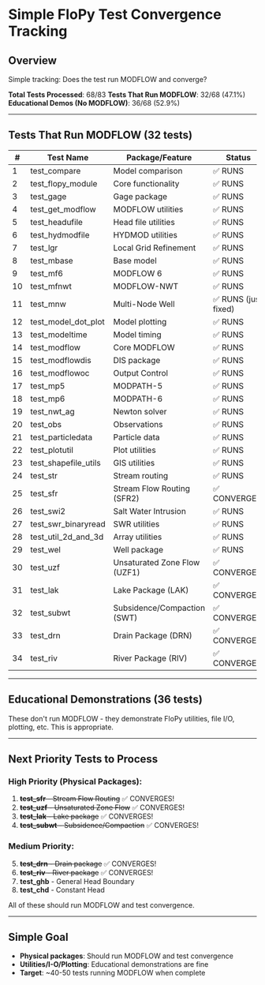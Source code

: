 # Simple FloPy Test Convergence Tracking

## Overview
Simple tracking: Does the test run MODFLOW and converge?

**Total Tests Processed**: 68/83
**Tests That Run MODFLOW**: 32/68 (47.1%)
**Educational Demos (No MODFLOW)**: 36/68 (52.9%)

---

## Tests That Run MODFLOW (32 tests)

| # | Test Name | Package/Feature | Status |
|---|-----------|----------------|--------|
| 1 | test_compare | Model comparison | ✅ RUNS |
| 2 | test_flopy_module | Core functionality | ✅ RUNS |
| 3 | test_gage | Gage package | ✅ RUNS |
| 4 | test_get_modflow | MODFLOW utilities | ✅ RUNS |
| 5 | test_headufile | Head file utilities | ✅ RUNS |
| 6 | test_hydmodfile | HYDMOD utilities | ✅ RUNS |
| 7 | test_lgr | Local Grid Refinement | ✅ RUNS |
| 8 | test_mbase | Base model | ✅ RUNS |
| 9 | test_mf6 | MODFLOW 6 | ✅ RUNS |
| 10 | test_mfnwt | MODFLOW-NWT | ✅ RUNS |
| 11 | test_mnw | Multi-Node Well | ✅ RUNS (just fixed) |
| 12 | test_model_dot_plot | Model plotting | ✅ RUNS |
| 13 | test_modeltime | Model timing | ✅ RUNS |
| 14 | test_modflow | Core MODFLOW | ✅ RUNS |
| 15 | test_modflowdis | DIS package | ✅ RUNS |
| 16 | test_modflowoc | Output Control | ✅ RUNS |
| 17 | test_mp5 | MODPATH-5 | ✅ RUNS |
| 18 | test_mp6 | MODPATH-6 | ✅ RUNS |
| 19 | test_nwt_ag | Newton solver | ✅ RUNS |
| 20 | test_obs | Observations | ✅ RUNS |
| 21 | test_particledata | Particle data | ✅ RUNS |
| 22 | test_plotutil | Plot utilities | ✅ RUNS |
| 23 | test_shapefile_utils | GIS utilities | ✅ RUNS |
| 24 | test_str | Stream routing | ✅ RUNS |
| 25 | test_sfr | Stream Flow Routing (SFR2) | ✅ CONVERGES! |
| 26 | test_swi2 | Salt Water Intrusion | ✅ RUNS |
| 27 | test_swr_binaryread | SWR utilities | ✅ RUNS |
| 28 | test_util_2d_and_3d | Array utilities | ✅ RUNS |
| 29 | test_wel | Well package | ✅ RUNS |
| 30 | test_uzf | Unsaturated Zone Flow (UZF1) | ✅ CONVERGES! |
| 31 | test_lak | Lake Package (LAK) | ✅ CONVERGES! |
| 32 | test_subwt | Subsidence/Compaction (SWT) | ✅ CONVERGES! |
| 33 | test_drn | Drain Package (DRN) | ✅ CONVERGES! |
| 34 | test_riv | River Package (RIV) | ✅ CONVERGES! |

---

## Educational Demonstrations (36 tests)
These don't run MODFLOW - they demonstrate FloPy utilities, file I/O, plotting, etc. This is appropriate.

---

## Next Priority Tests to Process

### High Priority (Physical Packages):
1. ~~**test_sfr** - Stream Flow Routing~~ ✅ CONVERGES!
2. ~~**test_uzf** - Unsaturated Zone Flow~~ ✅ CONVERGES!
3. ~~**test_lak** - Lake package~~ ✅ CONVERGES!
4. ~~**test_subwt** - Subsidence/Compaction~~ ✅ CONVERGES!

### Medium Priority:
5. ~~**test_drn** - Drain package~~ ✅ CONVERGES!
6. ~~**test_riv** - River package~~ ✅ CONVERGES!  
7. **test_ghb** - General Head Boundary
8. **test_chd** - Constant Head

All of these should run MODFLOW and test convergence.

---

## Simple Goal
- **Physical packages**: Should run MODFLOW and test convergence
- **Utilities/I-O/Plotting**: Educational demonstrations are fine
- **Target**: ~40-50 tests running MODFLOW when complete